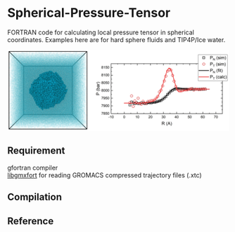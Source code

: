 # Spherical-Pressure-Tensor
FORTRAN code for calculating local pressure tensor in spherical coordinates. Examples here are for hard sphere fluids and TIP4P/Ice water.<br/>

![Normal and tangential pressure profile in a hard-sphere critical nucleus](https://github.com/KaihangShi/Spherical-Pressure-Tensor/blob/main/hard_sphere_fluid.jpg)


## Requirement
gfortran compiler <br/>
[libgmxfort](https://github.com/KaihangShi/libgmxfort) for reading GROMACS compressed trajectory files (.xtc)<br/>


## Compilation



## Reference

